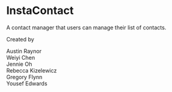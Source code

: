 # InstaContact

A contact manager that users can manage their list of contacts.

Created by 

Austin Raynor  
Weiyi Chen  
Jennie Oh  
Rebecca Kizelewicz  
Gregory Flynn  
Yousef Edwards  
